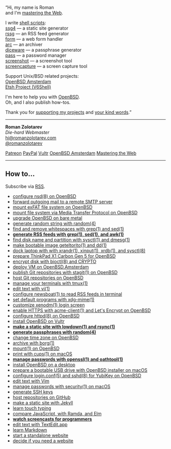 <p class="f4 f3-m f3-l lh-title ni">&#8220;Hi, my name is
<span class="p-name">Roman</span><br>
and I'm <a href="n/">mastering the&nbsp;Web</a>.
</p>

I write [shell scripts](/bin):<br>
[ssg4](/ssg.html) &mdash; a static site generator<br>
[rssg](/rssg.html) &mdash; an RSS feed generator<br>
[form](/form.html) &mdash; a web form handler<br>
[arc](/arc.html) &mdash; an archiver<br>
[diceware](/diceware.html) &mdash; a passphrase generator<br>
[pass](/pass.html) &mdash; a password manager<br>
[screenshot](bin/screenshot) &mdash; a screenshot tool<br>
[screencapture](bin/screencapture) &mdash; a screen capture tool<br>

Support Unix/BSD related projects:<br>
[OpenBSD Amsterdam](openbsd.amsterdam/)<br>
[Etsh Project (V6Shell)](etsh.nl/)

I'm here to help you with [OpenBSD](openbsd/).<br>
Oh, and I also publish how-tos.

Thank you for [supporting my projects](sponsors.html) and [your kind words](words.html).&#8221;

---

**Roman Zolotarev**<br>
_Die-hard Webmaster_<br>
hi@romanzolotarev.com<br>
[@romanzolotarev](/twitter.html)

<a class="f7 b link ph2 pv1 mb2 dib ba black-60 b--dark-gray hover-white hover-bg-ptrn" href="/patreon.html">Patreon</a>
<a class="f7 b link ph2 pv1 mb2 dib ba black-60 b--dark-gray hover-white hover-bg-payp" href="/paypal.html">PayPal</a>
<a class="f7 b link ph2 pv1 mb2 dib ba black-60 b--dark-gray hover-white hover-bg-vltr" href="/openbsd/vultr.html">Vultr</a>
<a class="f7 b link ph2 pv1 mb2 dib ba black-60 b--dark-gray hover-white hover-bg-oams" href="/openbsd/oams.html">OpenBSD&nbsp;Amsterdam</a>
<a class="f7 b link ph2 pv1 mb2 dib ba black-60 b--dark-gray hover-black hover-bg-gold" href="/n/">Mastering&nbsp;the&nbsp;Web</a>

---

## How to...

Subscribe via [RSS](https://www.romanzolotarev.com/rss.xml).

- [configure nsd(8) on OpenBSD](openbsd/nsd.html "2018-12-14")
- [forward outgoing mail to a remote SMTP server](openbsd/smtpd-forward.html "2018-11-23")
- [mount exFAT file system on OpenBSD](openbsd/exfat.html "2018-11-16")
- [mount file system via Media Transfer Protocol on OpenBSD](openbsd/mtp.html "2018-11-06")
- [upgrade OpenBSD on bare metal](openbsd/upgrade.html "2018-10-18")
- [generate random string with random(4)](random.html "2018-09-27")
- [find and remove whitespaces with grep(1) and sed(1)](ws.html "2018-09-23")
- **[generate RSS feeds with grep(1), sed(1), and awk(1)](rssg.html "2018-09-21")**
- [find disk name and partition with sysctl(1) and dmesg(1)](openbsd/disk.html "2018-09-19")
- [make bootable image geteltorito(1) and dd(1)](openbsd/geteltorito.html "2018-09-12")
- [dock laptop with with xrandr(1), xinput(1), xrdb(1), and sysctl(8)](openbsd/dock.html "2018-09-12")
- [prepare ThinkPad X1&nbsp;Carbon&nbsp;Gen&nbsp;5 for OpenBSD](openbsd/lenovo-thinkpad-x1c5.html "2018-08-13")
- [encrypt disk with bioctl(8) and CRYPTO](openbsd/bioctl-crypto.html "2018-08-12")
- [deploy VM on OpenBSD.Amsterdam](openbsd/oams.html "2018-07-01")
- [publish Git repositories with stagit(1) on OpenBSD](stagit.html "2018-06-07")
- [host Git repositories on OpenBSD](git.html "2018-06-07")
- [manage your terminals with tmux(1)](tmux.html "2018-05-18")
- [edit text with vi(1)](vi.html "2018-05-12")
- [configure newsboat(1) to read RSS feeds in&nbsp;terminal](newsboat.html "2018-05-06")
- [set default programs with xdg-mime(1)](xdg-mime.html "2018-05-01")
- [customize xenodm(1) login screen](openbsd/xenodm.html "2018-05-01")
- [enable HTTPS with acme-client(1) and Let's Encrypt on OpenBSD](openbsd/acme-client.html "2018-04-13")
- [configure httpd(8) on OpenBSD](openbsd/httpd.html "2018-04-12")
- [install OpenBSD on Vultr](/openbsd/vultr.html "2018-04-11")
- **[make a static site with lowdown(1) and rsync(1)](ssg.html "2018-04-07")**
- **[generate passphrases with random(4)](diceware.html "2018-03-30")**
- [change time zone on OpenBSD](openbsd/timezone.html "2018-03-16")
- [archive with borg(1)](borg.html "2018-03-02")
- [mount(1) on OpenBSD](openbsd/mount.html "2018-03-01")
- [print with cups(1) on macOS](macos/cups.html "2018-02-27")
- **[manage passwords with openssl(1) and oathtool(1)](pass.html "2017-10-10")**
- [install OpenBSD on a desktop](openbsd/install.html "2017-09-20")
- [prepare a bootable USB drive with OpenBSD installer on macOS](macos/openbsd-installer.html "2017-09-19")
- [configure login.conf(5) and sshd(8) for YubiKey on OpenBSD](openbsd/yubikey.html "2017-09-01")
- [edit text with Vim](vim.html "2017-08-26")
- [manage passwords with security(1) on macOS](macos/security.html "2017-05-16")
- [generate SSH keys](ssh.html "2017-05-01")
- [host repositories on GitHub](github.html "2017-04-16")
- [make a static site with Jekyll](jekyll.html "2016-11-22")
- [learn touch typing](typing.html "2016-11-19")
- [compare JavaScript, with Ramda, and Elm](js-ramda-elm.html "2016-10-26")
- **[watch screencasts for programmers](screencasts.html "2016-10-25")**
- [edit text with TextEdit.app](macos/textedit.html "2016-09-17")
- [learn Markdown](markdown.html "2016-08-30")
- [start a standalone website](standalone.html "2016-08-23")
- [decide if you need a website](website.html "2016-08-15")
